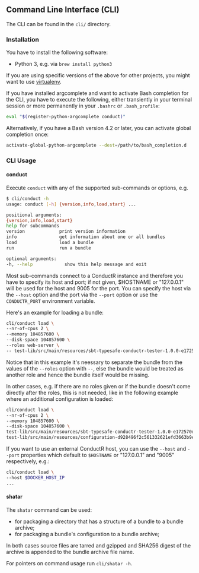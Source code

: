 ## Command Line Interface (CLI)

The CLI can be found in the `cli/` directory.

### Installation

You have to install the following software:

- Python 3, e.g. via `brew install python3`

If you are using specific versions of the above for other projects, you might want to use
[virtualenv](http://virtualenv.readthedocs.org/en/latest/).

If you have installed argcomplete and want to activate Bash completion for the CLI,
you have to execute the following, either transiently in your terminal session or more permanently in your
`.bashrc` or `.bash_profile`:

``` bash
eval "$(register-python-argcomplete conduct)"
```

Alternatively, if you have a Bash version 4.2 or later, you can activate global completion once:

``` bash
activate-global-python-argcomplete --dest=/path/to/bash_completion.d
```

### CLI Usage

#### conduct

Execute `conduct` with any of the supported sub-commands or options, e.g.

``` bash
$ cli/conduct -h
usage: conduct [-h] {version,info,load,start} ...

positional arguments:
{version,info,load,start}
help for subcommands
version             print version information
info                get information about one or all bundles
load                load a bundle
run                 run a bundle

optional arguments:
-h, --help            show this help message and exit
```

Most sub-commands connect to a ConductR instance and therefore you have to specify its host and port;
if not given, $HOSTNAME or "127.0.0.1" will be used for the host and 9005 for the port. You can specify
the host via the `--host` option and the port via the `--port` option or use the `CONDUCTR_PORT` environment
variable.

Here's an example for loading a bundle:

``` bash
cli/conduct load \
--nr-of-cpus 2 \
--memory 104857600 \
--disk-space 104857600 \
--roles web-server \
-- test-lib/src/main/resources/sbt-typesafe-conductr-tester-1.0.0-e172570d3c0fb11f4f9dbb8de519df58dcb490799f525bab43757f291e1d104d.tgz
```

Notice that in this example it's neessary to separate the bundle from the values of the `--roles` option with `--`,
else the bundle would be treated as another role and hence the bundle itself would be missing.

In other cases, e.g. if there are no roles given or if the bundle doesn't come directly after the roles,
this is not needed, like in the following example where an additional configuration is loaded:

``` bash
cli/conduct load \
--nr-of-cpus 2 \
--memory 104857600 \
--disk-space 104857600 \
test-lib/src/main/resources/sbt-typesafe-conductr-tester-1.0.0-e172570d3c0fb11f4f9dbb8de519df58dcb490799f525bab43757f291e1d104d.tgz \
test-lib/src/main/resources/configuration-d928496f2c561332621efd3663b9e13ca7608948983f44c9b9cf273b2036e155.tgz
```

If you want to use an external ConductR host, you can use the `--host` and `--port` properties which default
to `$HOSTNAME` or "127.0.0.1" and "9005" respectively, e.g.:

``` bash
cli/conduct load \
--host $DOCKER_HOST_IP
...
```

#### shatar

The `shatar` command can be used:

* for packaging a directory that has a structure of a bundle to a bundle archive;
* for packaging a bundle's configuration to a bundle archive;

In both cases source files are tarred and gzipped and SHA256 digest of the archive
is appended to the bundle archive file name.

For pointers on command usage run `cli/shatar -h`.
